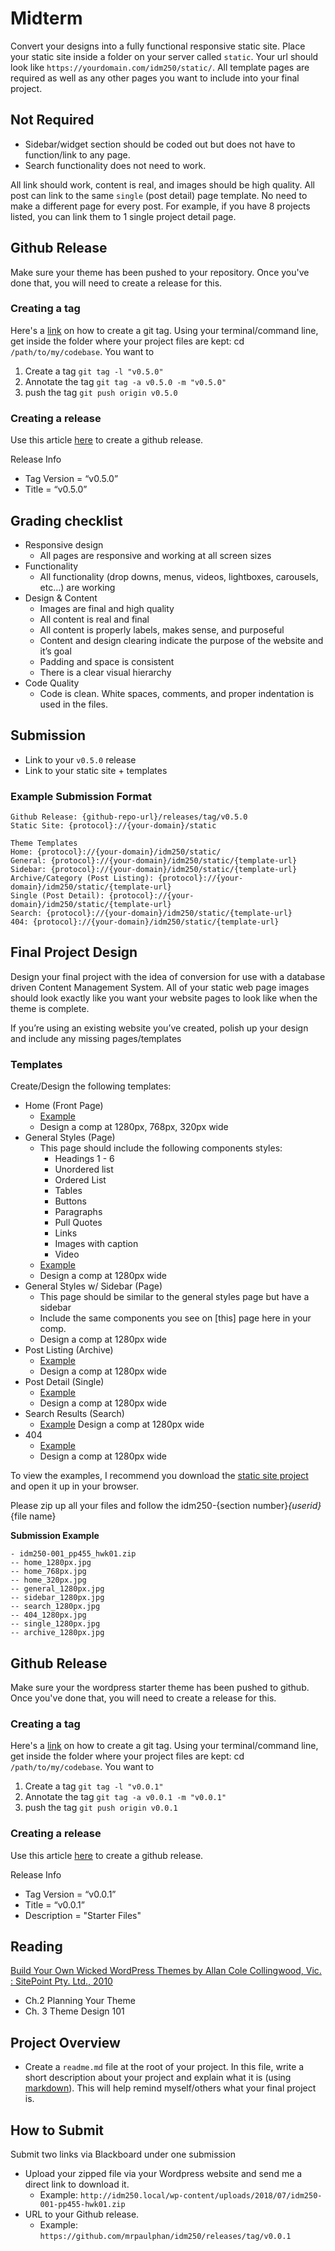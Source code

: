 # Midterm
Convert your designs into a fully functional responsive static site. Place your static site inside a folder on your server called `static`. Your url should look like `https://yourdomain.com/idm250/static/`. All template pages are required as well as any other pages you want to include into your final project. 

## Not Required
- Sidebar/widget section should be coded out but does not have to function/link to any page. 
- Search functionality does not need to work.

All link should work, content is real, and images should be high quality. All post can link to the same `single` (post detail) page template. No need to make a different page for every post. For example, if you have 8 projects listed, you can link them to 1 single project detail page. 

## Github Release
Make sure your theme has been pushed to your repository. Once you've done that, you will need to create a release for this. 

### Creating a tag
Here's a [link](https://git-scm.com/book/en/v2/Git-Basics-Tagging) on how to create a git tag. Using your terminal/command line, get inside the folder where your project files are kept: cd `/path/to/my/codebase`. You want to 
1. Create a tag `git tag -l "v0.5.0"`
2. Annotate the tag `git tag -a v0.5.0 -m "v0.5.0"`
3. push the tag `git push origin v0.5.0`

### Creating a release
Use this article [here](https://help.github.com/articles/creating-releases/me) to create a github release. 

Release Info
- Tag Version = “v0.5.0”
- Title = “v0.5.0”

## Grading checklist
- Responsive design
    - All pages are responsive and working at all screen sizes
- Functionality
    - All functionality (drop downs, menus, videos, lightboxes, carousels, etc…) are working
- Design & Content
    - Images are final and high quality
    - All content is real and final
    - All content is properly labels, makes sense, and purposeful
    - Content and design clearing indicate the purpose of the website and it’s goal
    - Padding and space is consistent
    - There is a clear visual hierarchy
- Code Quality
    - Code is clean. White spaces, comments, and proper indentation is used in the files.

## Submission
- Link to your `v0.5.0` release
- Link to your static site + templates

### Example Submission Format
```
Github Release: {github-repo-url}/releases/tag/v0.5.0
Static Site: {protocol}://{your-domain}/static

Theme Templates
Home: {protocol}://{your-domain}/idm250/static/ 
General: {protocol}://{your-domain}/idm250/static/{template-url}
Sidebar: {protocol}://{your-domain}/idm250/static/{template-url}
Archive/Category (Post Listing): {protocol}://{your-domain}/idm250/static/{template-url}
Single (Post Detail): {protocol}://{your-domain}/idm250/static/{template-url}
Search: {protocol}://{your-domain}/idm250/static/{template-url}
404: {protocol}://{your-domain}/idm250/static/{template-url}
```

## Final Project Design

Design your final project with the idea of conversion for use with a database driven Content Management System. All of your static web page images should look exactly like you want your website pages to look like when the theme is complete.

If you’re using an existing website you’ve created, polish up your design and include any missing pages/templates


### Templates
Create/Design the following templates:
- Home (Front Page)
    - [Example](https://github.com/mrpaulphan/idm250/blob/master/static_site/index.html)
    - Design a comp at 1280px, 768px, 320px  wide
- General Styles (Page)
    - This page should include the following components styles:
        - Headings 1 - 6
        - Unordered list
        - Ordered List
        - Tables
        - Buttons
        - Paragraphs
        - Pull Quotes
        - Links
        - Images with caption
        - Video
    - [Example](https://github.com/mrpaulphan/idm250/blob/master/static_site/page.html)
    - Design a comp at 1280px wide
- General Styles w/ Sidebar (Page)
    - This page should be similar to the general styles page but have a sidebar
    - Include the same components you see on [this] page here in your comp. 
    - Design a comp at 1280px wide 
- Post Listing (Archive)
    - [Example](https://github.com/mrpaulphan/idm250/blob/master/static_site/blog.html)
    - Design a comp at 1280px wide
- Post Detail (Single)
    - [Example](https://github.com/mrpaulphan/idm250/blob/master/static_site/single.html)
    - Design a comp at 1280px wide
- Search Results (Search)
    - [Example](https://github.com/mrpaulphan/idm250/blob/master/static_site/search.html)
        Design a comp at 1280px wide
- 404
    - [Example](https://github.com/mrpaulphan/idm250/blob/master/static_site/404.html)
    - Design a comp at 1280px wide


To view the examples, I recommend you download the [static site project](https://github.com/mrpaulphan/idm250/blob/master/static_site) and open it up in  your browser. 

Please zip up all your files and follow the idm250-{section number}_{userid}_{file name}

**Submission Example**
```
- idm250-001_pp455_hwk01.zip
-- home_1280px.jpg
-- home_768px.jpg
-- home_320px.jpg
-- general_1280px.jpg
-- sidebar_1280px.jpg
-- search_1280px.jpg
-- 404_1280px.jpg
-- single_1280px.jpg
-- archive_1280px.jpg
```


## Github Release
Make sure your the wordpress starter theme has been pushed to github. Once you've done that, you will need to create a release for this. 

### Creating a tag

Here's a [link](https://git-scm.com/book/en/v2/Git-Basics-Tagging) on how to create a git tag. Using your terminal/command line, get inside the folder where your project files are kept: cd `/path/to/my/codebase`. You want to 
1. Create a tag `git tag -l "v0.0.1"`
2. Annotate the tag `git tag -a v0.0.1 -m "v0.0.1"`
3. push the tag `git push origin v0.0.1`

### Creating a release
Use this article [here](https://help.github.com/articles/creating-releases/me) to create a github release. 

Release Info
- Tag Version = “v0.0.1”
- Title = “v0.0.1”
- Description = "Starter Files"


## Reading
[Build Your Own Wicked WordPress Themes by Allan Cole Collingwood, Vic. : SitePoint Pty. Ltd., 2010](http://www.library.drexel.edu/cgi-bin/r.cgi?url=http://library.books24x7.com/library.asp?^B&bookid=41318)
- Ch.2 Planning Your Theme
- Ch. 3 Theme Design 101

## Project Overview
- Create a `readme.md` file at the root of your project. In this file, write a short description about your project and explain what it is (using [markdown](https://github.com/adam-p/markdown-here/wiki/Markdown-Cheatsheet)). This will help remind myself/others what your final project is. 


## How to Submit
Submit two links via Blackboard under one submission
- Upload your zipped file via your Wordpress website and send me a direct link to download it. 
    - Example: `http://idm250.local/wp-content/uploads/2018/07/idm250-001-pp455-hwk01.zip`
- URL to your Github release. 
    - Example: `https://github.com/mrpaulphan/idm250/releases/tag/v0.0.1`








